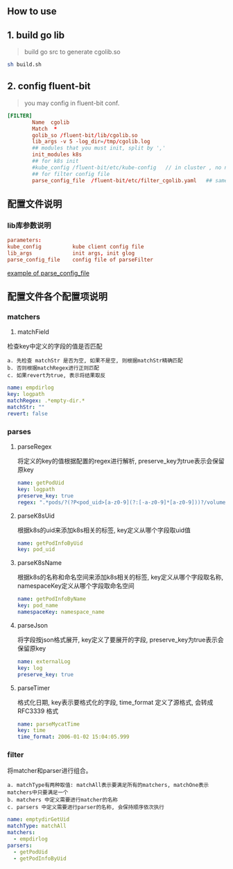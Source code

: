 
## How to use

## 1. build go lib

> build go src to generate cgolib.so 

```sh
sh build.sh
```

## 2. config fluent-bit

> you may config in fluent-bit conf.

```conf
[FILTER]
        Name  cgolib
        Match  *
        golib_so /fluent-bit/lib/cgolib.so
        lib_args -v 5 -log_dir=/tmp/cgolib.log
        ## modules that you must init, split by ','
        init_modules k8s
        ## for k8s init
        #kube_config /fluent-bit/etc/kube-config   // in cluster , no need config
        ## for filter config file
        parse_config_file  /fluent-bit/etc/filter_cgolib.yaml   ## same with ../config/config.yaml
``` 

## 配置文件说明

### lib库参数说明

```conf
parameters:
kube_config          kube client config file
lib_args             init args, init glog
parse_config_file    config file of parseFilter
```

[example of parse_config_file](../config/config.yaml)

## 配置文件各个配置项说明

### matchers

1. matchField

检查key中定义的字段的值是否匹配

    a. 先检查 matchStr 是否为空, 如果不是空, 则根据matchStr精确匹配
    b. 否则根据matchRegex进行正则匹配
    c. 如果revert为true, 表示将结果取反

```yaml
name: empdirlog
key: logpath
matchRegex: .*empty-dir.*
matchStr: ""
revert: false
```

### parses

1. parseRegex
    
    将定义的key的值根据配置的regex进行解析, preserve_key为true表示会保留原key
    
    ```yaml
    name: getPodUid
    key: logpath
    preserve_key: true
    regex: ".*pods/?(?P<pod_uid>[a-z0-9](?:[-a-z0-9]*[a-z0-9]))?/volumes/.*"
    ```

2. parseK8sUid

    根据k8s的uid来添加k8s相关的标签, key定义从哪个字段取uid值
    
    ```yaml
    name: getPodInfoByUid
    key: pod_uid
    ```

3. parseK8sName

    根据k8s的名称和命名空间来添加k8s相关的标签, key定义从哪个字段取名称, namespaceKey定义从哪个字段取命名空间

    ```yaml
    name: getPodInfoByName
    key: pod_name
    namespaceKey: namespace_name
    ```

4. parseJson

    将字段按json格式展开, key定义了要展开的字段, preserve_key为true表示会保留原key
    
    ```yaml
    name: externalLog
    key: log
    preserve_key: true
    ```

5. parseTimer

    格式化日期, key表示要格式化的字段, time_format 定义了源格式, 会转成 RFC3339 格式
    
    ```yaml
    name: parseMycatTime
    key: time
    time_format: 2006-01-02 15:04:05.999
    ```

### filter

将matcher和parser进行组合。

    a. matchType有两种取值: matchAll表示要满足所有的matchers, matchOne表示matchers中只要满足一个
    b. matchers 中定义需要进行matcher的名称
    c. parsers 中定义需要进行parser的名称, 会保持顺序依次执行 
    

```yaml
name: emptydirGetUid
matchType: matchAll
matchers:
  - empdirlog
parsers:
  - getPodUid
  - getPodInfoByUid
```

